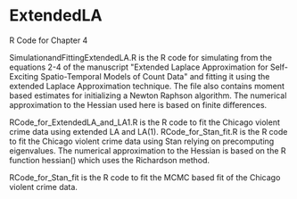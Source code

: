 # ExtendedLA
R Code for Chapter 4

SimulationandFittingExtendedLA.R is the R code for simulating from the equations 2-4 of the manuscript "Extended Laplace Approximation for Self-Exciting Spatio-Temporal Models of Count Data" and fitting it using the extended Laplace Approximation technique.  The file also contains moment based estimates for initializing a Newton Raphson algorithm.  The numerical approximation to the Hessian used here is based on finite differences.


RCode_for_ExtendedLA_and_LA1.R is the R code to fit the Chicago violent crime data using extended LA and LA(1).
RCode_for_Stan_fit.R is the R code to fit the Chicago violent crime data using Stan relying on precomputing eigenvalues.  The numerical approximation to the Hessian is based on the R function hessian() which uses the Richardson method.

RCode_for_Stan_fit is the R code to fit the MCMC based fit of the Chicago violent crime data. 

